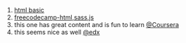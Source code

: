 1. [html basic](https://www.freecodecamp.org/news/html-basics-for-beginners)
2. [freecodecamp-html,sass,js](https://www.freecodecamp.org/news/build-an-accessible-web-app-with-html-sass-and-javascript)
3. this one has great content and is fun to learn [@Coursera](https://www.coursera.org/learn/html-css-javascript-for-web-developers/home/welcome)
4. this seems nice as well [@edx](https://www.edx.org/course/html5-coding-essentials-and-best-practices)
